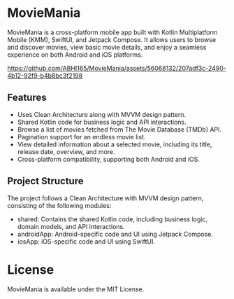# MovieMania
MovieMania is a cross-platform mobile app built with Kotlin Multiplatform Mobile (KMM), SwiftUI, and Jetpack Compose. It allows users to browse and discover movies, view basic movie details, and enjoy a seamless experience on both Android and iOS platforms.

https://github.com/ABHI165/MovieMania/assets/56068132/207adf3c-2490-4b12-92f9-b4b8bc3f2198

## Features

- Uses Clean Architecture along with MVVM design pattern.
- Shared Kotlin code for business logic and API interactions.
- Browse a list of movies fetched from The Movie Database (TMDb) API.
- Pagination support for an endless movie list.
- View detailed information about a selected movie, including its title, release date, overview, and more.
- Cross-platform compatibility, supporting both Android and iOS.

## Project Structure
The project follows a Clean Architecture with MVVM design pattern, consisting of the following modules:

- shared: Contains the shared Kotlin code, including business logic, domain models, and API interactions.
- androidApp: Android-specific code and UI using Jetpack Compose.
- iosApp: iOS-specific code and UI using SwiftUI.

 # License
 MovieMania is available under the MIT License.
